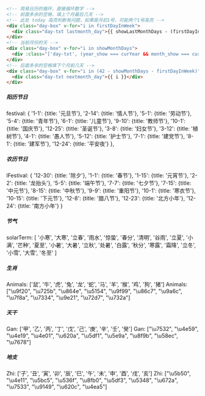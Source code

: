 
```html
<!-- 简易日历的循环，直接循环数字 -->
<!-- 前面多余的空格，填上个月最后几天 -->
<!-- 此处 today 高亮判断有问题，如果是月初1号，可能两个1号高亮 -->
<div class="day-box" v-for="i in firstDayInWeek">
  <div class="day-txt lastmonth_day">{{ showLastMonthDays - (firstDayInWeek - i) }}</div>
</div>
<!-- 当前月份的天 -->
<div class="day-box" v-for="i in showMonthDays">
  <div :class="['day-txt', (year_show === curYear && month_show === curMonth && i === curDay) ? 'today' : '']">{{ i }}</div>
</div>
<!-- 后面多余的空格填下个月前几天 -->
<div class="day-box" v-for="i in (42 - showMonthDays - firstDayInWeek)">
  <div class="day-txt nextmonth_day">{{ i }}</div>
</div>
```
##### 阳历节日
festival: {
  '1-1': {title: '元旦节'},
  '2-14': {title: '情人节'},
  '5-1': {title: '劳动节'},
  '5-4': {title: '青年节'},
  '6-1': {title: '儿童节'},
  '9-10': {title: '教师节'},
  '10-1': {title: '国庆节'},
  '12-25': {title: '圣诞节'},
  '3-8': {title: '妇女节'},
  '3-12': {title: '植树节'},
  '4-1': {title: '愚人节'},
  '5-12': {title: '护士节'},
  '7-1': {title: '建党节'},
  '8-1': {title: '建军节'},
  '12-24': {title: '平安夜'}
},
##### 农历节日
lFestival: {
  '12-30': {title: '除夕'},
  '1-1': {title: '春节'},
  '1-15': {title: '元宵节'},
  '2-2': {title: '龙抬头'},
  '5-5': {title: '端午节'},
  '7-7': {title: '七夕节'},
  '7-15': {title: '中元节'},
  '8-15': {title: '中秋节'},
  '9-9': {title: '重阳节'},
  '10-1': {title: '寒衣节'},
  '10-15': {title: '下元节'},
  '12-8': {title: '腊八节'},
  '12-23': {title: '北方小年'},
  '12-24': {title: '南方小年'}
}
##### 节气
solarTerm: [
  '小寒', '大寒', '立春', '雨水', '惊蛰', '春分',
  '清明', '谷雨', '立夏', '小满', '芒种', '夏至',
  '小暑', '大暑', '立秋', '处暑', '白露', '秋分',
  '寒露', '霜降', '立冬', '小雪', '大雪', '冬至'
]
##### 生肖
Animals: ['鼠', '牛', '虎', '兔', '龙', '蛇', '马', '羊', '猴', '鸡', '狗', '猪']
Animals: ["\u9f20", "\u725b", "\u864e", "\u5154", "\u9f99", "\u86c7", "\u9a6c", "\u7f8a", "\u7334", "\u9e21", "\u72d7", "\u732a"]
##### 天干
Gan: ['甲', '乙', '丙', '丁', '戊', '己', '庚', '辛', '壬', '癸']
Gan: ["\u7532", "\u4e59", "\u4e19", "\u4e01", "\u620a", "\u5df1", "\u5e9a", "\u8f9b", "\u58ec", "\u7678"]
##### 地支
Zhi: ['子', '丑', '寅', '卯', '辰', '巳', '午', '未', '申', '酉', '戌', '亥']
Zhi: ["\u5b50", "\u4e11", "\u5bc5", "\u536f", "\u8fb0", "\u5df3", "\u5348", "\u672a", "\u7533", "\u9149", "\u620c", "\u4ea5"]
